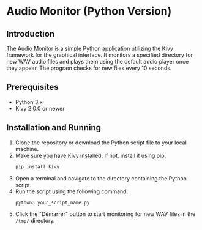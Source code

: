# Audio Monitor (Python Version)

## Introduction
The Audio Monitor is a simple Python application utilizing the Kivy framework for the graphical interface. It monitors a specified directory for new WAV audio files and plays them using the default audio player once they appear. The program checks for new files every 10 seconds.

## Prerequisites
- Python 3.x
- Kivy 2.0.0 or newer

## Installation and Running
1. Clone the repository or download the Python script file to your local machine.
2. Make sure you have Kivy installed. If not, install it using pip:
   ```bash
   pip install kivy
   ```
3. Open a terminal and navigate to the directory containing the Python script.
4. Run the script using the following command:
   ```bash
   python3 your_script_name.py
   ```
5. Click the "Démarrer" button to start monitoring for new WAV files in the `/tmp/` directory.